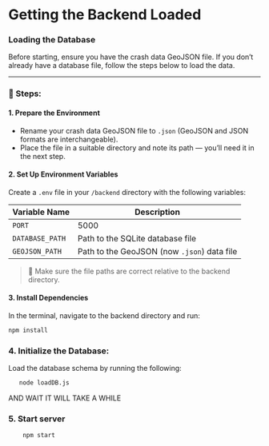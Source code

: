 # Getting the Backend Loaded

### Loading the Database

Before starting, ensure you have the crash data GeoJSON file. If you don’t already have a database file, follow the steps below to load the data.

---

### 🧰 Steps:

#### 1. **Prepare the Environment**
- Rename your crash data GeoJSON file to `.json` (GeoJSON and JSON formats are interchangeable).
- Place the file in a suitable directory and note its path — you’ll need it in the next step.

#### 2. **Set Up Environment Variables**
Create a `.env` file in your `/backend` directory with the following variables:

| Variable Name    | Description                                  |
|------------------|----------------------------------------------|
| `PORT`           | 5000      |
| `DATABASE_PATH`  | Path to the SQLite database file             |
| `GEOJSON_PATH`   | Path to the GeoJSON (now `.json`) data file  |

> 🔁 Make sure the file paths are correct relative to the backend directory.

#### 3. **Install Dependencies**
In the terminal, navigate to the backend directory and run:
```bash
npm install
```

### 4. **Initialize the Database:**
   Load the database schema by running the following:
   
```bash
   node loadDB.js
```

AND WAIT IT WILL TAKE A WHILE

### 5. **Start server**
    
```bash
    npm start
```

